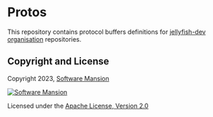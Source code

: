# Protos

This repository contains protocol buffers definitions for [jellyfish-dev organisation](https://github.com/jellyfish-dev) repositories.

## Copyright and License

Copyright 2023, [Software Mansion](https://swmansion.com/?utm_source=git&utm_medium=readme&utm_campaign=jellyfish-protos)

[![Software Mansion](https://logo.swmansion.com/logo?color=white&variant=desktop&width=200&tag=membrane-github)](https://swmansion.com/?utm_source=git&utm_medium=readme&utm_campaign=membrane_rtc_engine)

Licensed under the [Apache License, Version 2.0](LICENSE)
